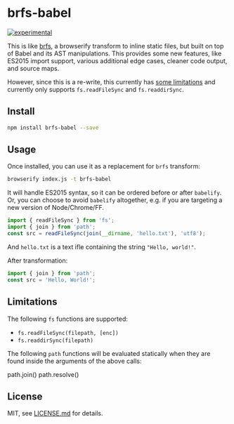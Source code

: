 # brfs-babel

[![experimental](http://badges.github.io/stability-badges/dist/experimental.svg)](http://github.com/badges/stability-badges)

This is like [brfs](http://npmjs.com/package/brfs), a browserify transform to inline static files, but built on top of Babel and its AST manipulations. This provides some new features, like ES2015 import support, various additional edge cases, cleaner code output, and source maps.

However, since this is a re-write, this currently has [some limitations](#limitations) and currently only supports `fs.readFileSync` and `fs.readdirSync`.

## Install

```sh
npm install brfs-babel --save
```

## Usage

Once installed, you can use it as a replacement for `brfs` transform:

```sh
browserify index.js -t brfs-babel
```

It will handle ES2015 syntax, so it can be ordered before or after `babelify`. Or, you can choose to avoid `babelify` altogether, e.g. if you are targeting a new version of Node/Chrome/FF.

```js
import { readFileSync } from 'fs';
import { join } from 'path';
const src = readFileSync(join(__dirname, 'hello.txt'), 'utf8');
```

And `hello.txt` is a text ifle containing the string `"Hello, world!"`.

After transformation:

```js
import { join } from 'path';
const src = 'Hello, World!';
```

## Limitations

The following `fs` functions are supported:

- `fs.readFileSync(filepath, [enc])`
- `fs.readdirSync(filepath)`

The following `path` functions will be evaluated statically when they are found inside the arguments of the above calls:

path.join()
path.resolve()

## License

MIT, see [LICENSE.md](http://github.com/Jam3/brfs-babel/blob/master/LICENSE.md) for details.
